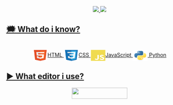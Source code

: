 <div align="center">
  <a href="https://github.com/highclaws">
  <img height="160em" src="https://github-readme-stats.vercel.app/api?username=highclaws&show_icons=true&theme=highcontrast&include_all_commits=true&count_private=true"/>
  <img height="160em" src="https://github-readme-stats.vercel.app/api/top-langs/?username=highclaws&layout=compact&langs_count=7&theme=highcontrast"/>
</div>
  
## 🗯 What do i know?
<div style="display: inline_block" align="center"><br>
  <img align="center" height="30" width="40" src="https://raw.githubusercontent.com/devicons/devicon/master/icons/html5/html5-original.svg">HTML
  <img align="center" height="30" width="40" src="https://raw.githubusercontent.com/devicons/devicon/master/icons/css3/css3-original.svg">CSS
  <img align="center" height="30" width="40" src="https://raw.githubusercontent.com/devicons/devicon/master/icons/javascript/javascript-plain.svg">JavaScript
  <img align="center" height="30" width="40" src="https://raw.githubusercontent.com/devicons/devicon/master/icons/python/python-original.svg"> Python
</div>

## ▶ What editor i use?
  <div align="center">
    <img align="center" height="30" width="150" src="https://img.shields.io/badge/-VSCode-%23007ACC?style=flat-square&logo=visual-studio-code">
  </div>
